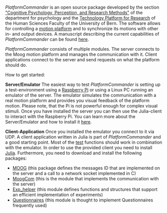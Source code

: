 _PlatformCommander_ is an open source package developed by 
the section ["Cognitive Psychology, Perception, and Research Methods"](https://www.kog.psy.unibe.ch/ueber_uns/team/index_ger.html) 
of the department for psychology and the [Technology Platform for Research](https://www.tpf.philhum.unibe.ch/) 
of the Human Sciences Faculty of the University of Bern.
The software allows for controlling a [motion platform](https://www.kog.psy.unibe.ch/unibe/portal/fak_humanwis/philhum_institute/inst_psych/psy_kog/content/e48289/e65987/e965439/e965444/moog_ger.mp4) and to synchronize its motions with other in- and output devices.
A manuscript describing the current capabilities of _PlatformCommander_ can be found [here](https://gitlab.com/KWM-PSY/emulator/-/blob/master/PlatformCommander_0.5/docs/manual.pdf).

_PlatformCommander_ consists of multiple modules. The server connects to the Moog motion platform and manages the 
communication with it. 
Client applications connect to the server and send requests on what the platform should do.


How to get started:

**Server/Emulator**
The easiest way to test _PlatformCommander_ is setting up a test-environment using a [Raspberry Pi](https://www.raspberrypi.org/products/raspberry-pi-4-model-b/?resellerType=home) or using a Linux PC running an emulator of 
the server. 
The emulator simulates the communication with a real motion platform and provides you visual feedback of the platform motion. Please note, that the Pi is not powerful enough for complex visual stimuli.
Once you have installed the server you can then use the Julia-client to interact with the Raspberry Pi.
You can learn more about the Server/Emulator and how to install it [here](https://gitlab.com/KWM-PSY/emulator).

**Client-Application**
Once you installed the emulator you connect to it via UDP. 
A client application written in Julia is part of _PlatformCommander_ and a good starting point. 
Most of the [test](https://gitlab.com/kwm1/moog_com/-/tree/master/test) functions should work in combination with the emulator.
In order to use the provided client you need to install [Julia](https://julialang.org/). 
Furthermore, you need to download and install the following packages:

- [MOOG](https://gitlab.com/kwm1/MOOG) (this package defines the messages ID that are implemented on the server and a call to a network socket implemented in C)
- [MoogCom](https://gitlab.com/kwm1/Moog_Com) (this is the module that implements the communication with the server)
- [Exp_helper](https://gitlab.com/kwm1/Exp_helper) (this module defines functions and structures that support an efficient implementation of experiments)
- [Questionnaires](https://gitlab.com/kwm1/questionnaires) (this module is thought to implement Questionnaires frequently used)


